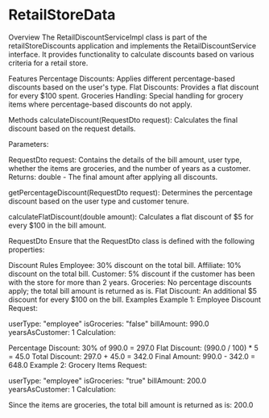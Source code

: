 # RetailStoreData

Overview
The RetailDiscountServiceImpl class is part of the retailStoreDiscounts application and implements the RetailDiscountService interface. It provides functionality to calculate discounts based on various criteria for a retail store.

Features
Percentage Discounts: Applies different percentage-based discounts based on the user's type.
Flat Discounts: Provides a flat discount for every $100 spent.
Groceries Handling: Special handling for grocery items where percentage-based discounts do not apply.

Methods
calculateDiscount(RequestDto request): Calculates the final discount based on the request details.

Parameters:

RequestDto request: Contains the details of the bill amount, user type, whether the items are groceries, and the number of years as a customer.
Returns: double - The final amount after applying all discounts.

getPercentageDiscount(RequestDto request): Determines the percentage discount based on the user type and customer tenure.

calculateFlatDiscount(double amount): Calculates a flat discount of $5 for every $100 in the bill amount.

RequestDto
Ensure that the RequestDto class is defined with the following properties:



Discount Rules
Employee: 30% discount on the total bill.
Affiliate: 10% discount on the total bill.
Customer: 5% discount if the customer has been with the store for more than 2 years.
Groceries: No percentage discounts apply; the total bill amount is returned as is.
Flat Discount: An additional $5 discount for every $100 on the bill.
Examples
Example 1: Employee Discount
Request:

userType: "employee"
isGroceries: "false"
billAmount: 990.0
yearsAsCustomer: 1
Calculation:

Percentage Discount: 30% of 990.0 = 297.0
Flat Discount: (990.0 / 100) * 5 = 45.0
Total Discount: 297.0 + 45.0 = 342.0
Final Amount: 990.0 - 342.0 = 648.0
Example 2: Grocery Items
Request:

userType: "employee"
isGroceries: "true"
billAmount: 200.0
yearsAsCustomer: 1
Calculation:

Since the items are groceries, the total bill amount is returned as is: 200.0
